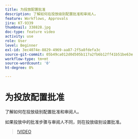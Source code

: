 ```yaml
---
title: 为投放配置批准
description: 了解如何在投放级别配置批准和审阅人。
feature: Workflows, Approvals
jira: KT-9339
thumbnail: 338828.jpg
doc-type: feature video
activity: use
role: User
level: Beginner
exl-id: 3ec4074e-8829-4969-aa87-2f5a8fdefa3c
source-git-commit: 05b49ca012d0d505b117a2fb6b12ff41b51be63e
workflow-type: tm+mt
source-wordcount: '0'
ht-degree: 0%

---
```


# 为投放配置批准

了解如何在投放级别配置批准和审阅人。 

如果投放中的批准步骤与审阅人不同，则在投放级别设置批准。

>[!VIDEO](https://video.tv.adobe.com/v/338828?quality=12&learn=on)
